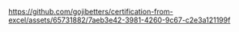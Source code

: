 https://github.com/gojibetters/certification-from-excel/assets/65731882/7aeb3e42-3981-4260-9c67-c2e3a121199f
